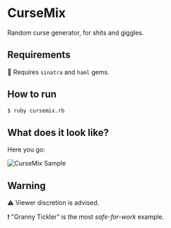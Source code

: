 CurseMix
========

Random curse generator, for shits and giggles.


## Requirements

:gem: Requires ```sinatra``` and ```haml``` gems.

## How to run

```sh
$ ruby cursemix.rb
```

## What does it look like?

Here you go:

![CurseMix Sample](http://i.imgur.com/1PB61jD.png "Granny Tickler")

## Warning

:warning: Viewer discretion is advised.

:heavy_exclamation_mark: "Granny Tickler" is the most _safe-for-work_ example.
